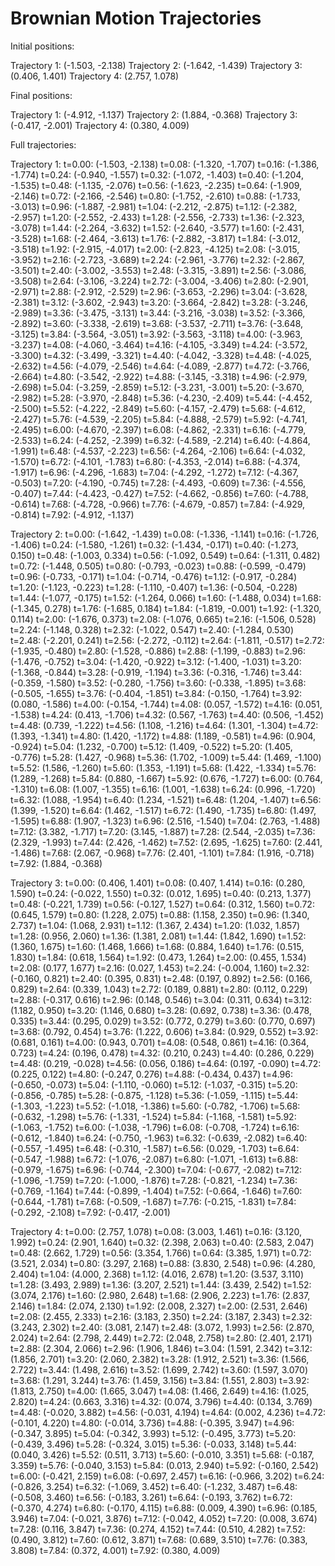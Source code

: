 # Brownian Motion Trajectories

Initial positions:

Trajectory 1: (-1.503, -2.138)
Trajectory 2: (-1.642, -1.439)
Trajectory 3: (0.406, 1.401)
Trajectory 4: (2.757, 1.078)

Final positions:

Trajectory 1: (-4.912, -1.137)
Trajectory 2: (1.884, -0.368)
Trajectory 3: (-0.417, -2.001)
Trajectory 4: (0.380, 4.009)

Full trajectories:


Trajectory 1:
t=0.00: (-1.503, -2.138)
t=0.08: (-1.320, -1.707)
t=0.16: (-1.386, -1.774)
t=0.24: (-0.940, -1.557)
t=0.32: (-1.072, -1.403)
t=0.40: (-1.204, -1.535)
t=0.48: (-1.135, -2.076)
t=0.56: (-1.623, -2.235)
t=0.64: (-1.909, -2.146)
t=0.72: (-2.166, -2.546)
t=0.80: (-1.752, -2.610)
t=0.88: (-1.733, -3.013)
t=0.96: (-1.887, -2.981)
t=1.04: (-2.212, -2.875)
t=1.12: (-2.382, -2.957)
t=1.20: (-2.552, -2.433)
t=1.28: (-2.556, -2.733)
t=1.36: (-2.323, -3.078)
t=1.44: (-2.264, -3.632)
t=1.52: (-2.640, -3.577)
t=1.60: (-2.431, -3.528)
t=1.68: (-2.464, -3.613)
t=1.76: (-2.882, -3.817)
t=1.84: (-3.012, -3.518)
t=1.92: (-2.915, -4.017)
t=2.00: (-2.823, -4.125)
t=2.08: (-3.015, -3.952)
t=2.16: (-2.723, -3.689)
t=2.24: (-2.961, -3.776)
t=2.32: (-2.867, -3.501)
t=2.40: (-3.002, -3.553)
t=2.48: (-3.315, -3.891)
t=2.56: (-3.086, -3.508)
t=2.64: (-3.106, -3.224)
t=2.72: (-3.004, -3.406)
t=2.80: (-2.901, -2.971)
t=2.88: (-2.912, -2.529)
t=2.96: (-3.653, -2.296)
t=3.04: (-3.628, -2.381)
t=3.12: (-3.602, -2.943)
t=3.20: (-3.664, -2.842)
t=3.28: (-3.246, -2.989)
t=3.36: (-3.475, -3.131)
t=3.44: (-3.216, -3.038)
t=3.52: (-3.366, -2.892)
t=3.60: (-3.338, -2.619)
t=3.68: (-3.537, -2.711)
t=3.76: (-3.648, -3.125)
t=3.84: (-3.564, -3.051)
t=3.92: (-3.563, -3.118)
t=4.00: (-3.963, -3.237)
t=4.08: (-4.060, -3.464)
t=4.16: (-4.105, -3.349)
t=4.24: (-3.572, -3.300)
t=4.32: (-3.499, -3.321)
t=4.40: (-4.042, -3.328)
t=4.48: (-4.025, -2.632)
t=4.56: (-4.079, -2.546)
t=4.64: (-4.089, -2.877)
t=4.72: (-3.766, -2.664)
t=4.80: (-3.542, -2.922)
t=4.88: (-3.145, -3.318)
t=4.96: (-2.979, -2.698)
t=5.04: (-3.259, -2.859)
t=5.12: (-3.231, -3.001)
t=5.20: (-3.670, -2.982)
t=5.28: (-3.970, -2.848)
t=5.36: (-4.230, -2.409)
t=5.44: (-4.452, -2.500)
t=5.52: (-4.222, -2.849)
t=5.60: (-4.157, -2.479)
t=5.68: (-4.612, -2.427)
t=5.76: (-4.539, -2.205)
t=5.84: (-4.888, -2.579)
t=5.92: (-4.741, -2.495)
t=6.00: (-4.670, -2.397)
t=6.08: (-4.862, -2.331)
t=6.16: (-4.779, -2.533)
t=6.24: (-4.252, -2.399)
t=6.32: (-4.589, -2.214)
t=6.40: (-4.864, -1.991)
t=6.48: (-4.537, -2.223)
t=6.56: (-4.264, -2.106)
t=6.64: (-4.032, -1.570)
t=6.72: (-4.101, -1.783)
t=6.80: (-4.353, -2.014)
t=6.88: (-4.374, -1.917)
t=6.96: (-4.296, -1.683)
t=7.04: (-4.292, -1.272)
t=7.12: (-4.367, -0.503)
t=7.20: (-4.190, -0.745)
t=7.28: (-4.493, -0.609)
t=7.36: (-4.556, -0.407)
t=7.44: (-4.423, -0.427)
t=7.52: (-4.662, -0.856)
t=7.60: (-4.788, -0.614)
t=7.68: (-4.728, -0.966)
t=7.76: (-4.679, -0.857)
t=7.84: (-4.929, -0.814)
t=7.92: (-4.912, -1.137)

Trajectory 2:
t=0.00: (-1.642, -1.439)
t=0.08: (-1.336, -1.141)
t=0.16: (-1.726, -1.406)
t=0.24: (-1.580, -1.261)
t=0.32: (-1.434, -0.171)
t=0.40: (-1.273, 0.150)
t=0.48: (-1.003, 0.334)
t=0.56: (-1.092, 0.549)
t=0.64: (-1.311, 0.482)
t=0.72: (-1.448, 0.505)
t=0.80: (-0.793, -0.023)
t=0.88: (-0.599, -0.479)
t=0.96: (-0.733, -0.171)
t=1.04: (-0.714, -0.476)
t=1.12: (-0.917, -0.284)
t=1.20: (-1.123, -0.223)
t=1.28: (-1.110, -0.407)
t=1.36: (-0.504, -0.228)
t=1.44: (-1.077, -0.175)
t=1.52: (-1.264, 0.066)
t=1.60: (-1.488, 0.034)
t=1.68: (-1.345, 0.278)
t=1.76: (-1.685, 0.184)
t=1.84: (-1.819, -0.001)
t=1.92: (-1.320, 0.114)
t=2.00: (-1.676, 0.373)
t=2.08: (-1.076, 0.665)
t=2.16: (-1.506, 0.528)
t=2.24: (-1.148, 0.328)
t=2.32: (-1.022, 0.547)
t=2.40: (-1.284, 0.530)
t=2.48: (-2.201, 0.241)
t=2.56: (-2.272, -0.112)
t=2.64: (-1.811, -0.517)
t=2.72: (-1.935, -0.480)
t=2.80: (-1.528, -0.886)
t=2.88: (-1.199, -0.883)
t=2.96: (-1.476, -0.752)
t=3.04: (-1.420, -0.922)
t=3.12: (-1.400, -1.031)
t=3.20: (-1.368, -0.844)
t=3.28: (-0.919, -1.194)
t=3.36: (-0.316, -1.746)
t=3.44: (-0.359, -1.580)
t=3.52: (-0.280, -1.756)
t=3.60: (-0.338, -1.895)
t=3.68: (-0.505, -1.655)
t=3.76: (-0.404, -1.851)
t=3.84: (-0.150, -1.764)
t=3.92: (0.080, -1.586)
t=4.00: (-0.154, -1.744)
t=4.08: (0.057, -1.572)
t=4.16: (0.051, -1.538)
t=4.24: (0.413, -1.706)
t=4.32: (0.567, -1.763)
t=4.40: (0.506, -1.452)
t=4.48: (0.739, -1.222)
t=4.56: (1.108, -1.216)
t=4.64: (1.301, -1.304)
t=4.72: (1.393, -1.341)
t=4.80: (1.420, -1.172)
t=4.88: (1.189, -0.581)
t=4.96: (0.904, -0.924)
t=5.04: (1.232, -0.700)
t=5.12: (1.409, -0.522)
t=5.20: (1.405, -0.776)
t=5.28: (1.427, -0.968)
t=5.36: (1.702, -1.009)
t=5.44: (1.469, -1.100)
t=5.52: (1.586, -1.260)
t=5.60: (1.353, -1.191)
t=5.68: (1.422, -1.334)
t=5.76: (1.289, -1.268)
t=5.84: (0.880, -1.667)
t=5.92: (0.676, -1.727)
t=6.00: (0.764, -1.310)
t=6.08: (1.007, -1.355)
t=6.16: (1.001, -1.638)
t=6.24: (0.996, -1.720)
t=6.32: (1.088, -1.954)
t=6.40: (1.234, -1.521)
t=6.48: (1.204, -1.407)
t=6.56: (1.399, -1.520)
t=6.64: (1.462, -1.517)
t=6.72: (1.490, -1.735)
t=6.80: (1.497, -1.595)
t=6.88: (1.907, -1.323)
t=6.96: (2.516, -1.540)
t=7.04: (2.763, -1.488)
t=7.12: (3.382, -1.717)
t=7.20: (3.145, -1.887)
t=7.28: (2.544, -2.035)
t=7.36: (2.329, -1.993)
t=7.44: (2.426, -1.462)
t=7.52: (2.695, -1.625)
t=7.60: (2.441, -1.486)
t=7.68: (2.067, -0.968)
t=7.76: (2.401, -1.101)
t=7.84: (1.916, -0.718)
t=7.92: (1.884, -0.368)

Trajectory 3:
t=0.00: (0.406, 1.401)
t=0.08: (0.407, 1.414)
t=0.16: (0.280, 1.590)
t=0.24: (-0.022, 1.550)
t=0.32: (0.012, 1.695)
t=0.40: (0.213, 1.377)
t=0.48: (-0.221, 1.739)
t=0.56: (-0.127, 1.527)
t=0.64: (0.312, 1.560)
t=0.72: (0.645, 1.579)
t=0.80: (1.228, 2.075)
t=0.88: (1.158, 2.350)
t=0.96: (1.340, 2.737)
t=1.04: (1.068, 2.931)
t=1.12: (1.367, 2.434)
t=1.20: (1.032, 1.857)
t=1.28: (0.956, 2.060)
t=1.36: (1.381, 2.081)
t=1.44: (1.842, 1.690)
t=1.52: (1.360, 1.675)
t=1.60: (1.468, 1.666)
t=1.68: (0.884, 1.640)
t=1.76: (0.515, 1.830)
t=1.84: (0.618, 1.564)
t=1.92: (0.473, 1.264)
t=2.00: (0.455, 1.534)
t=2.08: (0.177, 1.677)
t=2.16: (0.027, 1.453)
t=2.24: (-0.004, 1.160)
t=2.32: (-0.160, 0.821)
t=2.40: (0.395, 0.831)
t=2.48: (0.197, 0.892)
t=2.56: (0.166, 0.829)
t=2.64: (0.339, 1.043)
t=2.72: (0.189, 0.881)
t=2.80: (0.112, 0.229)
t=2.88: (-0.317, 0.616)
t=2.96: (0.148, 0.546)
t=3.04: (0.311, 0.634)
t=3.12: (1.182, 0.950)
t=3.20: (1.146, 0.680)
t=3.28: (0.692, 0.738)
t=3.36: (0.478, 0.335)
t=3.44: (0.295, 0.029)
t=3.52: (0.772, 0.279)
t=3.60: (0.770, 0.697)
t=3.68: (0.792, 0.454)
t=3.76: (1.222, 0.606)
t=3.84: (0.929, 0.552)
t=3.92: (0.681, 0.161)
t=4.00: (0.943, 0.701)
t=4.08: (0.548, 0.861)
t=4.16: (0.364, 0.723)
t=4.24: (0.196, 0.478)
t=4.32: (0.210, 0.243)
t=4.40: (0.286, 0.229)
t=4.48: (0.219, -0.028)
t=4.56: (0.056, 0.186)
t=4.64: (0.197, -0.090)
t=4.72: (0.225, 0.122)
t=4.80: (-0.247, 0.276)
t=4.88: (-0.434, 0.437)
t=4.96: (-0.650, -0.073)
t=5.04: (-1.110, -0.060)
t=5.12: (-1.037, -0.315)
t=5.20: (-0.856, -0.785)
t=5.28: (-0.875, -1.128)
t=5.36: (-1.059, -1.115)
t=5.44: (-1.303, -1.223)
t=5.52: (-1.018, -1.386)
t=5.60: (-0.782, -1.706)
t=5.68: (-0.632, -1.298)
t=5.76: (-1.331, -1.524)
t=5.84: (-1.168, -1.581)
t=5.92: (-1.063, -1.752)
t=6.00: (-1.038, -1.796)
t=6.08: (-0.708, -1.724)
t=6.16: (-0.612, -1.840)
t=6.24: (-0.750, -1.963)
t=6.32: (-0.639, -2.082)
t=6.40: (-0.557, -1.495)
t=6.48: (-0.310, -1.587)
t=6.56: (0.029, -1.703)
t=6.64: (-0.547, -1.988)
t=6.72: (-1.076, -2.087)
t=6.80: (-1.071, -1.613)
t=6.88: (-0.979, -1.675)
t=6.96: (-0.744, -2.300)
t=7.04: (-0.677, -2.082)
t=7.12: (-1.096, -1.759)
t=7.20: (-1.000, -1.876)
t=7.28: (-0.821, -1.234)
t=7.36: (-0.769, -1.164)
t=7.44: (-0.899, -1.404)
t=7.52: (-0.664, -1.646)
t=7.60: (-0.644, -1.781)
t=7.68: (-0.509, -1.687)
t=7.76: (-0.215, -1.831)
t=7.84: (-0.292, -2.108)
t=7.92: (-0.417, -2.001)

Trajectory 4:
t=0.00: (2.757, 1.078)
t=0.08: (3.003, 1.461)
t=0.16: (3.120, 1.992)
t=0.24: (2.901, 1.640)
t=0.32: (2.398, 2.063)
t=0.40: (2.583, 2.047)
t=0.48: (2.662, 1.729)
t=0.56: (3.354, 1.766)
t=0.64: (3.385, 1.971)
t=0.72: (3.521, 2.034)
t=0.80: (3.297, 2.168)
t=0.88: (3.830, 2.548)
t=0.96: (4.280, 2.404)
t=1.04: (4.000, 2.368)
t=1.12: (4.016, 2.678)
t=1.20: (3.537, 3.110)
t=1.28: (3.493, 2.989)
t=1.36: (3.207, 2.521)
t=1.44: (3.439, 2.542)
t=1.52: (3.074, 2.176)
t=1.60: (2.980, 2.648)
t=1.68: (2.906, 2.223)
t=1.76: (2.837, 2.146)
t=1.84: (2.074, 2.130)
t=1.92: (2.008, 2.327)
t=2.00: (2.531, 2.646)
t=2.08: (2.455, 2.333)
t=2.16: (3.183, 2.350)
t=2.24: (3.187, 2.343)
t=2.32: (3.243, 2.302)
t=2.40: (3.081, 2.147)
t=2.48: (3.072, 1.993)
t=2.56: (2.870, 2.024)
t=2.64: (2.798, 2.449)
t=2.72: (2.048, 2.758)
t=2.80: (2.401, 2.171)
t=2.88: (2.304, 2.066)
t=2.96: (1.906, 1.846)
t=3.04: (1.591, 2.342)
t=3.12: (1.856, 2.701)
t=3.20: (2.060, 2.382)
t=3.28: (1.912, 2.521)
t=3.36: (1.566, 2.722)
t=3.44: (1.498, 2.616)
t=3.52: (1.699, 2.742)
t=3.60: (1.597, 3.070)
t=3.68: (1.291, 3.244)
t=3.76: (1.459, 3.156)
t=3.84: (1.551, 2.803)
t=3.92: (1.813, 2.750)
t=4.00: (1.665, 3.047)
t=4.08: (1.466, 2.649)
t=4.16: (1.025, 2.820)
t=4.24: (0.663, 3.316)
t=4.32: (0.074, 3.796)
t=4.40: (0.134, 3.769)
t=4.48: (-0.020, 3.882)
t=4.56: (-0.031, 4.194)
t=4.64: (0.002, 4.236)
t=4.72: (-0.101, 4.220)
t=4.80: (-0.014, 3.736)
t=4.88: (-0.395, 3.947)
t=4.96: (-0.347, 3.895)
t=5.04: (-0.342, 3.993)
t=5.12: (-0.495, 3.773)
t=5.20: (-0.439, 3.496)
t=5.28: (-0.324, 3.015)
t=5.36: (-0.033, 3.148)
t=5.44: (0.040, 3.426)
t=5.52: (0.511, 3.713)
t=5.60: (-0.010, 3.351)
t=5.68: (-0.187, 3.359)
t=5.76: (-0.040, 3.153)
t=5.84: (0.013, 2.940)
t=5.92: (-0.160, 2.542)
t=6.00: (-0.421, 2.159)
t=6.08: (-0.697, 2.457)
t=6.16: (-0.966, 3.202)
t=6.24: (-0.826, 3.254)
t=6.32: (-1.069, 3.452)
t=6.40: (-1.232, 3.487)
t=6.48: (-0.508, 3.460)
t=6.56: (-0.183, 3.261)
t=6.64: (-0.193, 3.762)
t=6.72: (-0.370, 4.274)
t=6.80: (-0.170, 4.115)
t=6.88: (0.009, 4.390)
t=6.96: (0.185, 3.946)
t=7.04: (-0.021, 3.876)
t=7.12: (-0.042, 4.052)
t=7.20: (0.008, 3.674)
t=7.28: (0.116, 3.847)
t=7.36: (0.274, 4.152)
t=7.44: (0.510, 4.282)
t=7.52: (0.490, 3.812)
t=7.60: (0.612, 3.871)
t=7.68: (0.689, 3.510)
t=7.76: (0.383, 3.808)
t=7.84: (0.372, 4.001)
t=7.92: (0.380, 4.009)

